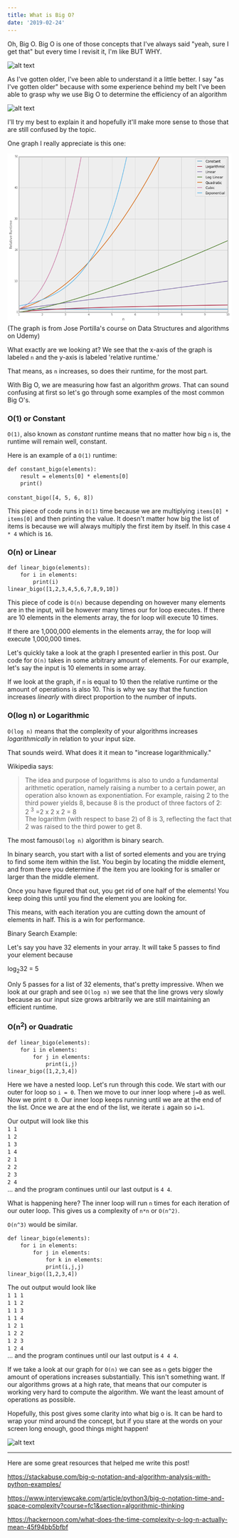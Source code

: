 ```yaml
---
title: What is Big O?
date: '2019-02-24'
---
```


Oh, Big O. Big O is one of those concepts that I've always said "yeah, sure I get that" but every time I revisit it, I'm like BUT WHY.

![alt text](https://media.giphy.com/media/CPskAi4C6WLHa/giphy.gif)

As I've gotten older, I've been able to understand it a little better. I say "as I've gotten older" because with some experience behind my belt I've been able to grasp why we use Big O to determine the efficiency of an algorithm

![alt text](https://media.giphy.com/media/he8aSdri52ZnW/giphy.gif)

I'll try my best to explain it and hopefully it'll make more sense to those that are still confused by the topic.

One graph I really appreciate is this one:

![alt text](bigograph.png)
(The graph is from Jose Portilla's course on Data Structures and algorithms on Udemy)

What exactly are we looking at? We see that the x-axis of the graph is labeled `n` and the y-axis is labeled 'relative runtime.'

That means, as `n` increases, so does their runtime, for the most part.

With Big O, we are measuring how fast an algorithm _grows_. That can sound confusing at first so let's go through some examples of the most common Big O's.

### O(1) or Constant

`O(1)`, also known as _constant_ runtime means that no matter how big `n` is, the runtime will remain well, constant.

Here is an example of a `O(1)` runtime:

```
def constant_bigo(elements):
    result = elements[0] * elements[0]
    print()

constant_bigo([4, 5, 6, 8])
```

This piece of code runs in `O(1)` time because we are multiplying `items[0] * items[0]` and then printing the value. It doesn't matter how big the list of items is because we will always multiply the first item by itself. In this case `4 * 4` which is `16`.

### O(n) or Linear

```
def linear_bigo(elements):
    for i in elements:
        print(i)
linear_bigo([1,2,3,4,5,6,7,8,9,10])
```

This piece of code is `O(n)` because depending on however many elements are in the input, will be however many times our for loop executes. If there are 10 elements in the elements array, the for loop will execute 10 times.

If there are 1,000,000 elements in the elements array, the for loop will execute 1,000,000 times.

Let's quickly take a look at the graph I presented earlier in this post. Our code for `O(n)` takes in some arbitrary amount of elements. For our example, let's say the input is 10 elements in some array.

If we look at the graph, if `n` is equal to 10 then the relative runtime or the amount of operations is also 10. This is why we say that the function increases _linearly_ with direct proportion to the number of inputs.

### O(log n) or Logarithmic

`O(log n)` means that the complexity of your algorithms increases _logarithmically_ in relation to your input size.

That sounds weird. What does it it mean to "increase logarithmically."

Wikipedia says:

> The idea and purpose of logarithms is also to undo a fundamental arithmetic operation, namely raising a number to a certain power, an operation also known as exponentiation. For example, raising 2 to the third power yields 8, because 8 is the product of three factors of 2:</br>
> 2 <sup>3</sup> =2 x 2 x 2 = 8</br> The logarithm (with respect to base 2) of 8 is 3, reflecting the fact that 2 was raised to the third power to get 8.

The most famous`O(log n)` algorithm is binary search.

In binary search, you start with a list of sorted elements and you are trying to find some item within the list. You begin by locating the middle element, and from there you determine if the item you are looking for is smaller or larger than the middle element.

Once you have figured that out, you get rid of one half of the elements! You keep doing this until you find the element you are looking for.

This means, with each iteration you are cutting down the amount of elements in half. This is a win for performance.

Binary Search Example:

Let's say you have 32 elements in your array. It will take 5 passes to find your element because

log<sub>2</sub>32 = 5

Only 5 passes for a list of 32 elements, that's pretty impressive. When we look at our graph and see `O(log n)` we see that the line grows very slowly because as our input size grows arbitrarily we are still maintaining an efficient runtime.

### O(n<sup>2</sup>) or Quadratic

```
def linear_bigo(elements):
    for i in elements:
        for j in elements:
            print(i,j)
linear_bigo([1,2,3,4])
```

Here we have a nested loop. Let's run through this code. We start with our outer for loop so `i = 0`. Then we move to our inner loop where `j=0` as well. Now we print `0 0`. Our inner loop keeps running until we are at the end of the list. Once we are at the end of the list, we iterate `i` again so `i=1`.

Our output will look like this </br>
`1 1` </br>
`1 2` </br>
`1 3` </br>
`1 4` </br>
`2 1` </br>
`2 2` </br>
`2 3` </br>
`2 4` </br>
... and the program continues until our last output is `4 4`.

What is happening here? The inner loop will run `n` times for each iteration of our outer loop. This gives us a complexity of `n*n` or `O(n^2)`.

`O(n^3)` would be similar.

```
def linear_bigo(elements):
    for i in elements:
        for j in elements:
            for k in elements:
            print(i,j,j)
linear_bigo([1,2,3,4])
```

The out output would look like </br>
`1 1 1` </br>
`1 1 2` </br>
`1 1 3` </br>
`1 1 4` </br>
`1 2 1` </br>
`1 2 2` </br>
`1 2 3` </br>
`1 2 4` </br>
... and the program continues until our last output is `4 4 4`.

If we take a look at our graph for `O(n)` we can see as `n` gets bigger the amount of operations increases substantially. This isn't something want. If our algorithms grows at a high rate, that means that our computer is working very hard to compute the algorithm. We want the least amount of operations as possible.

Hopefully, this post gives some clarity into what big o is. It can be hard to wrap your mind around the concept, but if you stare at the words on your screen long enough, good things might happen!

![alt text](https://media.giphy.com/media/JltOMwYmi0VrO/giphy.gif)

---

Here are some great resources that helped me write this post!

https://stackabuse.com/big-o-notation-and-algorithm-analysis-with-python-examples/

https://www.interviewcake.com/article/python3/big-o-notation-time-and-space-complexity?course=fc1&section=algorithmic-thinking

https://hackernoon.com/what-does-the-time-complexity-o-log-n-actually-mean-45f94bb5bfbf
